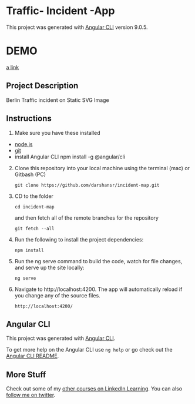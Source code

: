# Traffic- Incident -App

This project was generated with [Angular CLI](https://github.com/angular/angular-cli) version 9.0.5.

# DEMO
[a link](https://darshansr.github.io/angular-demo-map/)

## Project Description
  Berlin Traffic incident on Static SVG Image
    
## Instructions

1. Make sure you have these installed
  - [node.js](http://nodejs.org/)
  - [git](http://git-scm.com/)
  - install Angular CLI 
      npm install -g @angular/cli

2. Clone this repository into your local machine using the terminal (mac) or Gitbash (PC) 

    `git clone https://github.com/darshansr/incident-map.git `
    
3. CD to the folder

    `cd incident-map`

    and then fetch all of the remote branches for the repository
    
    `git fetch --all` 
    
4. Run the following to install the project dependencies:

    `npm install`
    
5. Run the ng serve command to build the code, watch for file changes, and serve up the site locally:

    `ng serve`

6. Navigate to http://localhost:4200. The app will automatically reload if you change any of the source files.

    `http://localhost:4200/`



## Angular CLI
This project was generated with [Angular CLI](https://github.com/angular/angular-cli).

To get more help on the Angular CLI use `ng help` or go check out the [Angular CLI README](https://github.com/angular/angular-cli/blob/master/README.md).


## More Stuff
Check out some of my [other courses on LinkedIn Learning](https://www.linkedin.com/learning/instructors/justin-schwartzenberger?u=2125562). 
You can also [follow me on twitter](https://twitter.com/schwarty).
